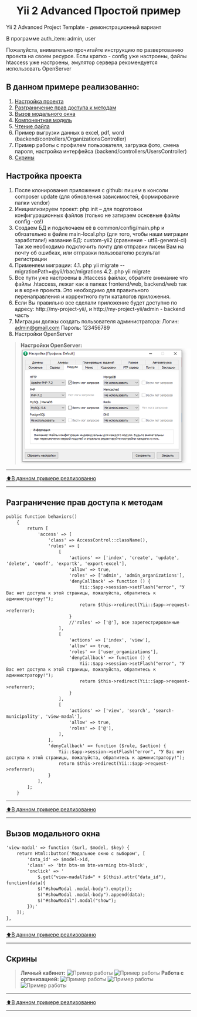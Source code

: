 <p align="center">
    <h1 align="center">Yii 2 Advanced Простой пример</h1>
</p>

Yii 2 Advanced Project Template - демонстрационный вариант

В программе auth_item: admin, user

Пожалуйста, внимательно прочитайте инструкцию по развертованию проекта на своем ресурсе. Если кратко - config уже настроены,
файлы htaccess уже настроены, эмулятор сервера рекомендуется использовать OpenServer 
## В данном примере реализованно:
1. [Настройка проекта](#Настройка-проекта)
2. [Разграничение прав доступа к методам](#Разграничение-прав-доступа-к-методам)
3. [Вызов модального окна](#Вызов-модального-окна)
4. [Компонентная модель](#Компонентная-модель)
5. [Чтение файла](#Чтение-файла)
6. Пример выгрузки данных в excel, pdf, word (backend/controllers/OrganizationsController)
7. Пример работы с профилем пользователя, загрузка фото, смена пароля, настройка интерфейса (backend/controllers/UsersController)
8. [Скрины](#Скрины)

## Настройка проекта

1. После клонирования приложения с github: пишем в консоли composer update (для обновления зависимостей, формирование папки vendor)
2. Инициализируем проект: php init – для подготовки конфигурационных файлов (только не затираем основные файлы config -ов!)
3. Создаем БД и подключаем её в common/config/main.php и обязательно в файле main-local.php (для того, чтобы наши миграции заработали!) название БД: custom-yii2 (сравнение - utf8-general-ci)
Так же необходимо подключить почту для отправки писем Вам на почту об ошибках, или отправки пользователю результат регистрации
4. Применяем миграции:
4.1. php yii migrate --migrationPath=@yii/rbac/migrations 
4.2. php yii migrate
5. Все пути уже настроены в .htaccess файлах, обратите внимание что файлы .htaccess, лежат как в папках frontend/web, backend/web так и в корне проекта. Это необходимо для правильного перенаправления и корректного пути каталогов приложения.
6. Если Вы правильно все сделали приложение будет доступно по адресу: http://my-project-yii/, и http://my-project-yii/admin - backend часть
7. Миграции должы создать пользователя администратора: Логин: admin@gmail.com Пароль: 123456789
8. Настройки OpenServer
>__Настройки OpenServer:__
>![Пример работы](image/cattings.png)
____
[:arrow_up:В данном примере реализованно](#В-данном-примере-реализованно)
___

## Разграничение прав доступа к методам

```
public function behaviors()
    {
        return [
            'access' => [
                'class' => AccessControl::className(),
                'rules' => [
                    [
                        'actions' => ['index', 'create', 'update', 'delete', 'onoff', 'exportk', 'export-excel'],
                        'allow' => true,
                        'roles' => ['admin', 'admin_organizations'],
                        'denyCallback' => function () {
                            Yii::$app->session->setFlash("error", "У Вас нет доступа к этой страницы, пожалуйста, обратитесь к администратору!");
                            return $this->redirect(Yii::$app->request->referrer);
                        }
                        //'roles' => ['@'], все зарегестрированные
                    ],
                    [
                        'actions' => ['index', 'view'],
                        'allow' => true,
                        'roles' => ['user_organizations'],
                        'denyCallback' => function () {
                            Yii::$app->session->setFlash("error", "У Вас нет доступа к этой страницы, пожалуйста, обратитесь к администратору!");
                            return $this->redirect(Yii::$app->request->referrer);
                        }
                    ],
                    [
                        'actions' => ['view', 'search', 'search-municipality', 'view-madal'],
                        'allow' => true,
                        'roles' => ['@'],
                    ],
                ],
                'denyCallback' => function ($rule, $action) {
                    Yii::$app->session->setFlash("error", "У Вас нет доступа к этой страницы, пожалуйста, обратитесь к администратору!");
                    return $this->redirect(Yii::$app->request->referrer);
                }
            ],
        ];
    }
```

____
[:arrow_up:В данном примере реализованно](#В-данном-примере-реализованно)
___

## Вызов модального окна

```
'view-madal' => function ($url, $model, $key) {
    return Html::button('Модальное окно с выбором', [
        'data_id' => $model->id,
        'class' => 'btn btn-sm btn-warning btn-block',
        'onclick' => '
            $.get("view-madal?id=" + $(this).attr("data_id"), function(data){
            $("#showModal .modal-body").empty();
            $("#showModal .modal-body").append(data);
            $("#showModal").modal("show");
        });'
    ]);                   
},
```
____
[:arrow_up:В данном примере реализованно](#В-данном-примере-реализованно)
___

## Скрины
>__Личный кабинет:__
>![Пример работы](image/main1.png)
>![Пример работы](image/main2.png)
>__Работа с организацией:__
>![Пример работы](image/organization1.png)
>![Пример работы](image/organization2.png)
>![Пример работы](image/organization3.png)

____
[:arrow_up:В данном примере реализованно](#В-данном-примере-реализованно)
___